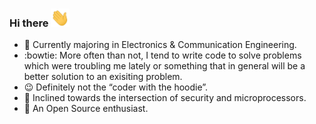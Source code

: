 ### Hi there  <img src="https://raw.githubusercontent.com/InvincibleJuggernaut/InvincibleJuggernaut/master/wave.gif" width="30px">



- :telescope: Currently majoring in Electronics & Communication Engineering.
- :bowtie: More often than not, I tend to write code to solve problems which were troubling me lately or something that in general will be a better solution to an exisiting problem.
- :wink: Definitely not the “coder with the hoodie”. 
- :office: Inclined towards the intersection of security and microprocessors.
- :dancers: An Open Source enthusiast.


